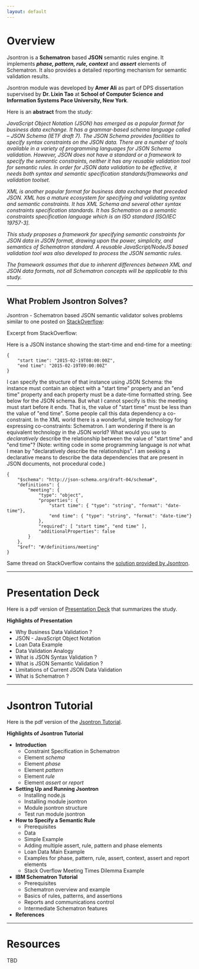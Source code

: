 ```yaml
---
layout: default
---
```

# Overview

Jsontron is a **Schematron** based **JSON** semantic rules engine. It implements **_phase, pattern, rule, context_** and **_assert_** elements of Schematron. It also provides a detailed reporting mechanism for semantic validation results.

Jsontron module was developed by **Amer Ali** as part of DPS dissertation supervised by **Dr. Lixin Tao** at **School of Computer Science and Information Systems
Pace University, New York**.

Here is an **abstract** from the study:

_JavaScript Object Notation (JSON) has emerged as a popular format for business data exchange. It has a grammar-based schema language called – JSON Schema (IETF draft 7). The JSON Schema provides facilities to specify syntax constraints on the JSON data. There are a number of tools available in a variety of programming languages for JSON Schema validation. However, JSON does not have a standard or a framework to specify the semantic constraints, neither it has any reusable validation tool for semantic rules. In order for JSON data validation to be effective, it needs both syntax and semantic specification standards/frameworks and validation toolset._

_XML is another popular format for business data exchange that preceded JSON. XML has a mature ecosystem for specifying and validating syntax and semantic constraints. It has XML Schema and several other syntax constraints specification standards. It has Schematron as a semantic constraints specification language which is an ISO standard [ISO/IEC 19757-3]._

_This study proposes a framework for specifying semantic constraints for JSON data in JSON format, drawing upon the power, simplicity, and semantics of Schematron standard. A reusable JavaScript/NodeJS based validation tool was also developed to process the JSON semantic rules._

_The framework assumes that due to inherent differences between XML and JSON data formats, not all Schematron concepts will be applicable to this study._

* * *

## What Problem Jsontron Solves?

Jsontron - Schematron based JSON semantic validator solves problems similar to one posted on [StackOverflow](https://stackoverflow.com/questions/28629107/json-is-there-an-equivalent-of-schematron-for-json-and-json-schema-that-is-a):

Excerpt from StackOverflow:

<p>Here is a JSON instance showing the start-time and end-time for a meeting:</p>

<pre><code>{
    "start time": "2015-02-19T08:00:00Z",
    "end time": "2015-02-19T09:00:00Z"
}
</code></pre>

<p>I can specify the structure of that instance using JSON Schema: the instance must contain an object with a "start time" property and an "end time" property and each property must be a date-time formatted string. See below for the JSON schema. But what I cannot specify is this: the meeting must start before it ends. That is, the value of "start time" must be less than the value of "end time". Some people call this data dependency a co-constraint. In the XML world there is a wonderful, simple technology for expressing co-constraints: Schematron. I am wondering if there is an equivalent technology in the JSON world?  What would you use to <em>declaratively</em> describe the relationship between the value of "start time" and "end time"?  (Note: writing code in some programming language is <em>not</em> what I mean by "declaratively describe the relationships". I am seeking a declarative means to describe the data dependencies that are present in JSON documents, not procedural code.)</p>

<pre><code>{
    "$schema": "http://json-schema.org/draft-04/schema#",
    "definitions": {
        "meeting": {
            "type": "object",
            "properties": {
                "start time": { "type": "string", "format": "date-time"},
                "end time": { "type": "string", "format": "date-time"}
            },
            "required": [ "start time", "end time" ],
            "additionalProperties": false
        }
    },
    "$ref": "#/definitions/meeting"
}
</code></pre>

Same thread on StackOverflow contains the [solution provided by Jsontron](https://stackoverflow.com/a/52840754/10514417).

* * *
# Presentation Deck

Here is a pdf version of [Presentation Deck](./Jsontron-presentation-v1.pdf) that summarizes the study.

**Highlights of Presentation**

* Why Business Data Validation ?
* JSON - JavaScript Object Notation
* Loan Data Example
* Data Validation Analogy
* What is JSON Syntax Validation ?
* What is JSON Semantic Validation ?
* Limitations of Current JSON Data Validation
* What is Schematron ?

* * *
# Jsontron Tutorial

Here is the pdf version of the [Jsontron Tutorial](./Jsontron-tutorial-v1.pdf).

**Highlights of Jsontron Tutorial**

- **Introduction**
    - Constraint Specification in Schematron
    - Element _schema_
    - Element _phase_
    - Element _pattern_	
    - Element _rule_	
    - Element _assert_ or _report_	
 - **Setting Up and Running Jsontron**	
    - Installing node.js	
    - Installing module jsontron	
    - Module jsontron structure	
    - Test run module  jsontron	
 - **How to Specify a Semantic Rule**	
    - Prerequisites	
    - Data	
    - Simple Example	
    - Adding multiple assert, rule, pattern and phase elements	
    - Loan Data Main Example	
    - Examples for phase, pattern, rule, assert, context, assert and report elements	
    - Stack Overflow Meeting Times Dilemma Example	
 - **IBM Schematron Tutorial**	
    - Prerequisites	
    - Schematron overview and example	
    - Basics of rules, patterns, and assertions	
    - Reports and communications control	
    - Intermediate Schematron features
 - **References**	
 
* * *

# Resources
TBD
